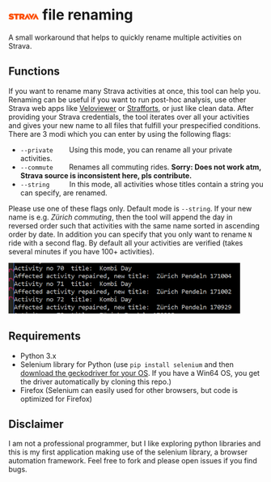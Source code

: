 # <img src="public/strava.png" width="12%"> file renaming

A small workaround that helps to quickly rename multiple activities on Strava.


## Functions
If you want to rename many Strava activities at once, this tool can help you. Renaming can be useful if you want to run post-hoc analysis, use other Strava web apps like [Veloviewer](http://veloviewer.com/) or [Strafforts](https://github.com/yizeng/strafforts), or just like clean data. 
After providing your Strava credentials, the tool iterates over all your activities and gives your new name to all files that fulfill your prespecified conditions. There are 3 modi which you can enter by using the following flags:
* `--private` &nbsp;&nbsp;&nbsp;&nbsp;&nbsp;&nbsp; Using this mode, you can rename all your private activities.
* `--commute` &nbsp;&nbsp;&nbsp;&nbsp;&nbsp;&nbsp; Renames all commuting rides. **Sorry: Does not work atm, Strava source is inconsistent here, pls contribute.** 
* `--string` &nbsp;&nbsp;&nbsp;&nbsp;&nbsp;&nbsp;&nbsp;&nbsp; In this mode, all activities whose titles contain a string you can specify, are renamed. 

Please use one of these flags only. Default mode is `--string`. If your new name is e.g. *Zürich commuting*, then the tool will append the day in reversed order such that activities with the same name sorted in ascending order by date.  In addition you can specify that you only want to rename `N` ride with a second flag. By default all your activities are verified (takes several minutes if you have 100+ activities). 

<img src="public/exp.png" style="height: 100px">

## Requirements

* Python 3.x
* Selenium library for Python (use `pip install selenium` and then [download the geckodriver for your OS](https://github.com/mozilla/geckodriver/releases). If you have a Win64 OS, you get the driver automatically by cloning this repo.)
* Firefox (Selenium can easily used for other browsers, but code is optimized for Firefox)




## Disclaimer
I am not a professional programmer, but I like exploring python libraries and this is my first application making use of the selenium library, a browser automation framework. Feel free to fork and please open issues if you find bugs.




